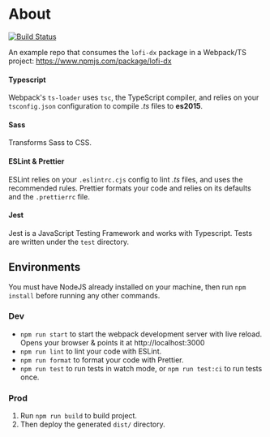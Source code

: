 # About
[![Build Status](https://github.com/vasilionjea/webpack-frontend-template/actions/workflows/unit-tests.yml/badge.svg)](https://github.com/vasilionjea/webpack-frontend-template/actions/workflows/unit-tests.yml)

An example repo that consumes the `lofi-dx` package in a Webpack/TS project: https://www.npmjs.com/package/lofi-dx

#### Typescript
Webpack's `ts-loader` uses `tsc`, the TypeScript compiler, and relies on your `tsconfig.json` configuration to compile _.ts_ files to **es2015**.

#### Sass
Transforms Sass to CSS.

#### ESLint & Prettier
ESLint relies on your `.eslintrc.cjs` config to lint _.ts_ files, and uses the recommended rules. Prettier formats your code and relies on its defaults and the `.prettierrc` file.

#### Jest
Jest is a JavaScript Testing Framework and works with Typescript. Tests are written under the `test` directory.

## Environments
You must have NodeJS already installed on your machine, then run `npm install` before running any other commands.

### Dev
* `npm run start` to start the webpack development server with live reload. Opens your browser & points it at http://localhost:3000
* `npm run lint` to lint your code with ESLint.
* `npm run format` to format your code with Prettier.
* `npm run test` to run tests in watch mode, or `npm run test:ci` to run tests once.

### Prod
1. Run `npm run build` to build project.
2. Then deploy the generated `dist/` directory.
